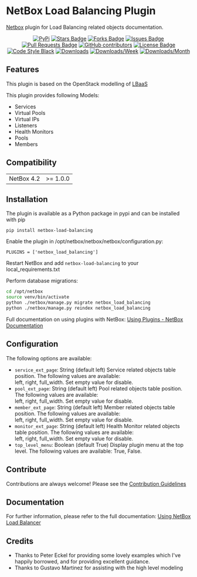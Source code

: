 # NetBox Load Balancing Plugin
[Netbox](https://github.com/netbox-community/netbox) plugin for Load Balancing related objects documentation.

<div align="center">
<a href="https://pypi.org/project/netbox-load-balancing/"><img src="https://img.shields.io/pypi/v/netbox-load-balancing" alt="PyPi"/></a>
<a href="https://github.com/andy-shady-org/netbox-load-balancing/stargazers"><img src="https://img.shields.io/github/stars/andy-shady-org/netbox-load-balancing?style=flat" alt="Stars Badge"/></a>
<a href="https://github.com/andy-shady-org/netbox-load-balancing/network/members"><img src="https://img.shields.io/github/forks/andy-shady-org/netbox-load-balancing?style=flat" alt="Forks Badge"/></a>
<a href="https://github.com/andy-shady-org/netbox-load-balancing/issues"><img src="https://img.shields.io/github/issues/andy-shady-org/netbox-load-balancing" alt="Issues Badge"/></a>
<a href="https://github.com/andy-shady-org/netbox-load-balancing/pulls"><img src="https://img.shields.io/github/issues-pr/andy-shady-org/netbox-load-balancing" alt="Pull Requests Badge"/></a>
<a href="https://github.com/andy-shady-org/netbox-load-balancing/graphs/contributors"><img alt="GitHub contributors" src="https://img.shields.io/github/contributors/andy-shady-org/netbox-load-balancing?color=2b9348"></a>
<a href="https://github.com/andy-shady-org/netbox-load-balancing/blob/master/LICENSE"><img src="https://img.shields.io/github/license/andy-shady-org/netbox-load-balancing?color=2b9348" alt="License Badge"/></a>
<a href="https://github.com/psf/black"><img src="https://img.shields.io/badge/code%20style-black-000000.svg" alt="Code Style Black"/></a>
<a href="https://pepy.tech/project/netbox-load-balancing"><img alt="Downloads" src="https://static.pepy.tech/badge/netbox-load-balancing"></a>
<a href="https://pepy.tech/project/netbox-load-balancing"><img alt="Downloads/Week" src="https://static.pepy.tech/badge/netbox-load-balancing/month"></a>
<a href="https://pepy.tech/project/netbox-load-balancing"><img alt="Downloads/Month" src="https://static.pepy.tech/badge/netbox-load-balancing/week"></a>
</div>


## Features

This plugin is based on the OpenStack modelling of [LBaaS](https://docs.openstack.org/mitaka/networking-guide/config-lbaas.html)

This plugin provides following Models:

* Services
* Virtual Pools
* Virtual IPs
* Listeners
* Health Monitors
* Pools
* Members

## Compatibility

|            |           |
|------------|-----------|
| NetBox 4.2 | \>= 1.0.0 |

## Installation

The plugin is available as a Python package in pypi and can be installed with pip  

```
pip install netbox-load-balancing
```
Enable the plugin in /opt/netbox/netbox/netbox/configuration.py:
```
PLUGINS = ['netbox_load_balancing']
```
Restart NetBox and add `netbox-load-balancing` to your local_requirements.txt

Perform database migrations:
```bash
cd /opt/netbox
source venv/bin/activate
python ./netbox/manage.py migrate netbox_load_balancing
python ./netbox/manage.py reindex netbox_load_balancing
```

Full documentation on using plugins with NetBox: [Using Plugins - NetBox Documentation](https://netbox.readthedocs.io/en/stable/plugins/)


## Configuration

The following options are available:
* `service_ext_page`: String (default left) Service related objects table position. The following values are available:  
left, right, full_width. Set empty value for disable.
* `pool_ext_page`: String (default left) Pool related objects table position. The following values are available:  
left, right, full_width. Set empty value for disable.
* `member_ext_page`: String (default left) Member related objects table position. The following values are available:  
left, right, full_width. Set empty value for disable.
* `monitor_ext_page`: String (default left) Health Monitor related objects table position. The following values are available:  
left, right, full_width. Set empty value for disable.
* `top_level_menu`: Boolean (default True) Display plugin menu at the top level. The following values are available: True, False.


## Contribute

Contributions are always welcome! Please see the [Contribution Guidelines](CONTRIBUTING.md)


## Documentation

For further information, please refer to the full documentation: [Using NetBox Load Balancer](docs/using_netbox_load_balancing.md)


## Credits

- Thanks to Peter Eckel for providing some lovely examples which I've happily borrowed, and for providing excellent guidance.
- Thanks to Gustavo Martinez for assisting with the high level modeling
